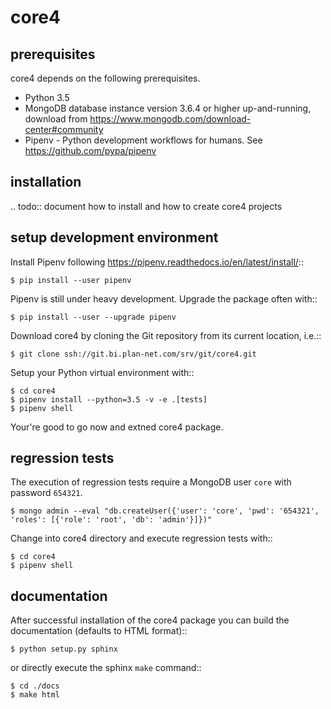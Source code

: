 core4
===== 


prerequisites 
-------------
core4 depends on the following prerequisites.


* Python 3.5
* MongoDB database instance version 3.6.4 or higher up-and-running, 
  download from https://www.mongodb.com/download-center#community
* Pipenv - Python development workflows for humans. See 
  https://github.com/pypa/pipenv


installation
------------

.. todo:: document how to install and how to create core4 projects    


setup development environment
-----------------------------

Install Pipenv following https://pipenv.readthedocs.io/en/latest/install/::

    $ pip install --user pipenv
    
Pipenv is still under heavy development. Upgrade the package often with::

    $ pip install --user --upgrade pipenv
    
Download core4 by cloning the Git repository from its current location, i.e.::

    $ git clone ssh://git.bi.plan-net.com/srv/git/core4.git

Setup your Python virtual environment with::

    $ cd core4
    $ pipenv install --python=3.5 -v -e .[tests]
    $ pipenv shell

Your're good to go now and extned core4 package.


regression tests
----------------

The execution of regression tests require a MongoDB user ``core`` with password
``654321``.

    $ mongo admin --eval "db.createUser({'user': 'core', 'pwd': '654321', 'roles': [{'role': 'root', 'db': 'admin'}]})"

Change into core4 directory and execute regression tests with::

    $ cd core4
    $ pipenv shell


documentation
-------------

After successful installation of the core4 package you can build the
documentation (defaults to HTML format)::

    $ python setup.py sphinx
    
or directly execute the sphinx ``make`` command::

    $ cd ./docs
    $ make html
